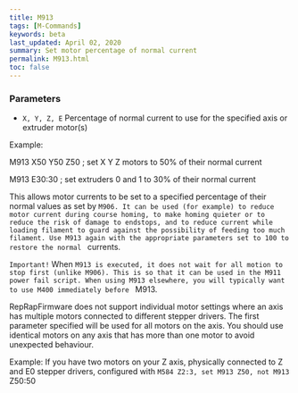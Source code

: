 ```yaml
---
title: M913
tags: [M-Commands] 
keywords: beta 
last_updated: April 02, 2020 
summary: Set motor percentage of normal current 
permalink: M913.html
toc: false 
---
```



### Parameters

* `X, Y, Z, E` Percentage of normal current to use for the specified axis or extruder motor(s)

Example:

M913 X50 Y50 Z50 ; set X Y Z motors to 50% of their normal current

M913 E30:30 ; set extruders 0 and 1 to 30% of their normal current

This allows motor currents to be set to a specified percentage of their normal values as set by ` M906. It can be used (for example) to reduce motor current during course homing, to make homing quieter or to reduce the risk of damage to endstops, and to reduce current while loading filament to guard against the possibility of feeding too much filament. Use M913 again with the appropriate parameters set to 100 to restore the normal  ` currents.

`Important!` When ` M913 is executed, it does not wait for all motion to stop first (unlike M906). This is so that it can be used in the M911 power fail script. When using M913 elsewhere, you will typically want to use M400 immediately before  ` M913.

RepRapFirmware does not support individual motor settings where an axis has multiple motors connected to different stepper drivers. The first parameter specified will be used for all motors on the axis. You should use identical motors on any axis that has more than one motor to avoid unexpected behaviour.

Example: If you have two motors on your Z axis, physically connected to Z and E0 stepper drivers, configured with ` M584 Z2:3, set M913 Z50, not M913  ` Z50:50


